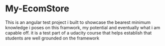 # My-EcomStore
This is an angular test project i built to showcase the bearest minimum knowledge i poses on this framwork, my potential and eventually what i am capable off.
it is a test  part of a udacity course that helps establish that students are well grounded on the framework
